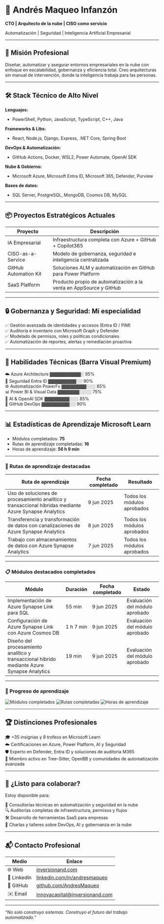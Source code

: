 # 🚀 Andrés Maqueo Infanzón  
**CTO | Arquitecto de la nube | CISO como servicio**  

Automatización | Seguridad | Inteligencia Artificial Empresarial  

---

## 🧠 Misión Profesional  
Diseñar, automatizar y asegurar entornos empresariales en la nube con enfoque en escalabilidad, gobernanza y eficiencia total. Creo arquitecturas sin manual de intervención, donde la inteligencia trabaja para las personas.

---

## 🛠️ Stack Técnico de Alto Nivel  
**Lenguajes:**  
- PowerShell, Python, JavaScript, TypeScript, C++, Java  

**Frameworks & Libs:**  
- React, Node.js, Django, Express, .NET Core, Spring Boot  

**DevOps & Automatización:**  
- GitHub Actions, Docker, WSL2, Power Automate, OpenAI SDK  

**Nube & Gobierno:**  
- Microsoft Azure, Microsoft Entra ID, Microsoft 365, Defender, Purview  

**Bases de datos:**  
- SQL Server, PostgreSQL, MongoDB, Cosmos DB, MySQL  

---

## 📦 Proyectos Estratégicos Actuales  

| Proyecto              | Descripción                                              |
|----------------------|----------------------------------------------------------|
| IA Empresarial       | Infraestructura completa con Azure + GitHub + Copilot365 |
| CISO-as-a-Service    | Modelo de gobernanza, seguridad e inteligencia centralizada |
| GitHub Automation Kit | Soluciones ALM y automatización en GitHub para Power Platform |
| SaaS Platform        | Producto propio de automatización a la venta en AppSource y GitHub |

---

## 🔒 Gobernanza y Seguridad: Mi especialidad  
✅ Gestión avanzada de identidades y accesos (Entra ID / PIM)  
✅ Auditoría e inventario con Microsoft Graph y Defender  
✅ Modelado de permisos, roles y políticas condicionales  
✅ Automatización de reportes, alertas y remediación proactiva  

---

## 🧪 Habilidades Técnicas (Barra Visual Premium)  

☁️ Azure Architecture      ▓▓▓▓▓▓▓▓▓▓░ 95%  
🔐 Seguridad Entra ID      ▓▓▓▓▓▓▓▓▓░░ 90%  
⚙️ Automatización PowerFx  ▓▓▓▓▓▓▓▓░░░ 85%  
📊 Power BI & Visual Data  ▓▓▓▓▓▓▓░░░░ 75%  
🧠 AI & OpenAI SDK         ▓▓▓▓▓▓▓▓░░░ 85%  
🚀 GitHub DevOps           ▓▓▓▓▓▓▓▓▓░░ 90%  

---

## 📊 Estadísticas de Aprendizaje Microsoft Learn  

- Módulos completados: **75**  
- Rutas de aprendizaje completadas: **16**  
- Horas de aprendizaje: **56 h 9 min**  

---

### 🏅 Rutas de aprendizaje destacadas  

| Ruta de aprendizaje                                                                                         | Fecha completado | Resultado                  |
|------------------------------------------------------------------------------------------------------------|------------------|----------------------------|
| Uso de soluciones de procesamiento analítico y transaccional híbridas mediante Azure Synapse Analytics     | 9 jun 2025       | Todos los módulos aprobados |
| Transferencia y transformación de datos con canalizaciones de Azure Synapse Analytics                       | 8 jun 2025       | Todos los módulos aprobados |
| Trabajo con almacenamientos de datos con Azure Synapse Analytics                                           | 7 jun 2025       | Todos los módulos aprobados |

---

### 📋 Módulos destacados completados  

| Módulo                                                       | Duración  | Fecha completado | Estado                        |
|--------------------------------------------------------------|-----------|------------------|------------------------------|
| Implementación de Azure Synapse Link para SQL                | 55 min    | 9 jun 2025       | Evaluación del módulo aprobado |
| Configuración de Azure Synapse Link con Azure Cosmos DB     | 1 h 7 min | 9 jun 2025       | Evaluación del módulo aprobado |
| Diseño del procesamiento analítico y transaccional híbrido mediante Azure Synapse Analytics | 19 min    | 9 jun 2025       | Evaluación del módulo aprobado |

---

### 🚀 Progreso de aprendizaje

![Módulos completados](https://img.shields.io/badge/M%C3%B3dulos%20Completados-75-brightgreen)
![Rutas completadas](https://img.shields.io/badge/Rutas%20Completadas-16-blue)
![Horas de aprendizaje](https://img.shields.io/badge/Horas%20de%20Aprendizaje-56h%209m-orange)

---

## 🏆 Distinciones Profesionales  

🎓 +35 insignias y 8 trofeos en Microsoft Learn  
☁️ Certificaciones en Azure, Power Platform, AI y Seguridad  
🛡️ Experto en Defender, Entra ID y soluciones de auditoría M365  
🧠 Miembro activo en Tree-Sitter, OpenBB y comunidades de automatización avanzada  

---

## 🤝 ¿Listo para colaborar?  

Estoy disponible para:  

💼 Consultorías técnicas en automatización y seguridad en la nube  
🔍 Auditorías completas de infraestructura, permisos y flujos  
🛠️ Desarrollo de herramientas SaaS para empresas  
🧪 Charlas y talleres sobre DevOps, AI y gobernanza en la nube  

---

## 📬 Contacto Profesional  

| Medio     | Enlace                             |
|-----------|----------------------------------|
| 🌐 Web    | [inversionand.com](https://inversionand.com)       |
| 💼 LinkedIn | [linkedin.com/in/andresmaqueo](https://linkedin.com/in/andresmaqueo) |
| 🐙 GitHub  | [github.com/AndresMaqueo](https://github.com/AndresMaqueo)          |
| ✉️ Email  | innovacapital@inversionand.com    |

---

*“No solo construyo sistemas. Construyo el futuro del trabajo automatizado.”*


